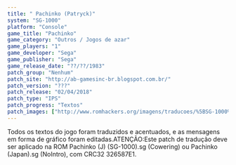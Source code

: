 ```yaml
---
title: " Pachinko (Patryck)"
system: "SG-1000"
platform: "Console"
game_title: "Pachinko"
game_category: "Outros / Jogos de azar"
game_players: "1"
game_developer: "Sega"
game_publisher: "Sega"
game_release_date: "??/??/1983"
patch_group: "Nenhum"
patch_site: "http://ab-gamesinc-br.blogspot.com.br/"
patch_version: "???"
patch_release: "02/04/2018"
patch_type: "IPS"
patch_progress: "Textos"
patch_images: ["http://www.romhackers.org/imagens/traducoes/%5BSG-1000%5D%20Pachinko%20-%20Patryck%20-%201.png","http://www.romhackers.org/imagens/traducoes/%5BSG-1000%5D%20Pachinko%20-%20Patryck%20-%202.png","http://www.romhackers.org/imagens/traducoes/%5BSG-1000%5D%20Pachinko%20-%20Patryck%20-%203.png"]
---
```

Todos os textos do jogo foram traduzidos e acentuados, e as mensagens em forma de gráfico foram editadas.ATENÇÃO:Este patch de tradução deve ser aplicado na ROM Pachinko (J) (SG-1000).sg (Cowering) ou Pachinko (Japan).sg (NoIntro), com CRC32 326587E1.